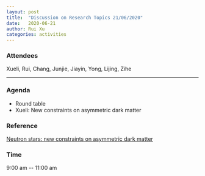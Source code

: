 ```yaml
---
layout: post
title:  "Discussion on Research Topics 21/06/2020"
date:   2020-06-21
author: Rui Xu
categories: activities
---
```



### Attendees

Xueli, Rui, Chang, Junjie, Jiayin, Yong, Lijing, Zihe

---

### Agenda

- Round table
- Xueli: New constraints on asymmetric dark matter


### Reference

[Neutron stars: new constraints on asymmetric dark matter](https://arxiv.org/abs/1910.09925)


### Time

9:00 am -- 11:00 am
